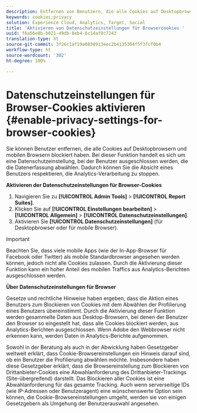 ```yaml
---
description: Entfernen von Benutzern, die alle Cookies auf Desktopbrowsern und mobilen Browsern blockiert haben. Diese Datenschutzeinstellung schließt Benutzer aus, die die Analytics-Datenerfassung abwählen.
keywords: cookies;privacy
solution: Experience Cloud, Analytics, Target, Social
title: 'Aktivieren von Datenschutzeinstellungen für Browsercookies '
uuid: f6a56e8b-b021-49db-8eb4-6c14af0c7243
translation-type: ht
source-git-commit: 3f26c1af19a0838913eec2b4135304f5f3fcf0b4
workflow-type: ht
source-wordcount: '302'
ht-degree: 100%

---
```



# Datenschutzeinstellungen für Browser-Cookies aktivieren {#enable-privacy-settings-for-browser-cookies}

Sie können Benutzer entfernen, die alle Cookies auf Desktopbrowsern und mobilen Browsern blockiert haben. Bei dieser Funktion handelt es sich um eine Datenschutzeinstellung, bei der Benutzer ausgeschlossen werden, die die Datenerfassung abwählen. Dadurch können Sie die Absicht eines Benutzers respektieren, die Analytics-Verarbeitung zu stoppen.

**Aktivieren der Datenschutzeinstellungen für Browser-Cookies**

1. Navigieren Sie zu **[!UICONTROL Admin Tools]** > **[!UICONTROL Report Suites]**.
1. Klicken Sie auf **[!UICONTROL Einstellungen bearbeiten]** > **[!UICONTROL Allgemein]** > **[!UICONTROL Datenschutzeinstellungen]**.
1. Aktivieren Sie **[!UICONTROL Datenschutzeinstellungen]** (für Desktopbrowser oder für mobile Browser).

>[!IMPORTANT]
>
>Beachten Sie, dass viele mobile Apps (wie der In-App-Browser für Facebook oder Twitter) als mobile Standardbrowser angesehen werden können, jedoch nicht alle Cookies zulassen. Durch die Aktivierung dieser Funktion kann ein hoher Anteil des mobilen Traffics aus Analytics-Berichten ausgeschlossen werden.

**Über Datenschutzeinstellungen für Browser**

Gesetze und rechtliche Hinweise haben ergeben, dass die Aktion eines Benutzers zum Blockieren von Cookies mit dem Abwählen der Profilierung eines Benutzers übereinstimmt. Durch die Aktivierung dieser Funktion werden gesammelte Daten aus Desktop-Browsern, bei denen der Benutzer den Browser so eingestellt hat, dass alle Cookies blockiert werden, aus Analytics-Berichten ausgeschlossen. Wenn Adobe den Webbrowser nicht erkennen kann, werden Daten in Analytics-Berichte aufgenommen.

Sowohl in der Beratung als auch in der Abwicklung haben Gesetzgeber weltweit erklärt, dass Cookie-Browsereinstellungen ein Hinweis darauf sind, ob ein Benutzer die Profilierung abwählen möchte. Insbesondere haben diese Gesetzgeber erklärt, dass die Browsereinstellung zum Blockieren von Drittanbieter-Cookies eine Abwahlanforderung des Drittanbieter-Trackings (Site-übergreifend) darstellt. Das Blockieren aller Cookies ist eine Abwahlanforderung für das gesamte Tracking. Auch wenn serverseitige IDs (wie IP-Adressen oder Benutzeragent) eine wünschenswerte Option sein können, die Cookie-Browsereinstellungen umgeht, werden sie von einigen Gesetzgebern als Umgehung der Benutzerauswahl angesehen.